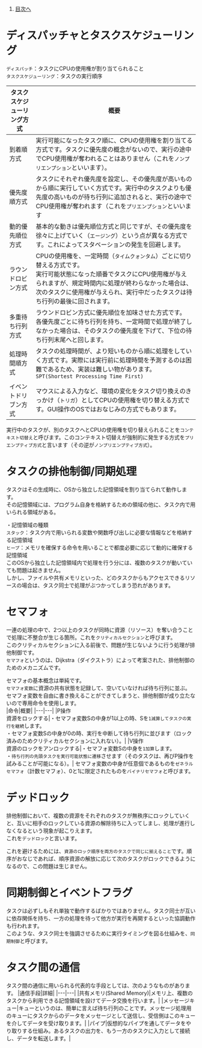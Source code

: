 1. [目次へ](index.md)


# ディスパッチャとタスクスケジューリング
`ディスパッチ`：タスクにCPUの使用権が割り当てられること  
`タスクスケジューリング`：タスクの実行順序

|タスクスケジューリング方式|概要|
|---|---|
|到着順方式|実行可能になったタスク順に、CPUの使用権を割り当てる方式です。タスクに優先度の概念がないので、実行の途中でCPU使用権が奪われることはありません（これを`ノンプリエンプション`といいます）。|
|優先度順方式|タスクにそれぞれ優先度を設定し、その優先度が高いものから順に実行していく方式です。実行中のタスクよりも優先度の高いものが待ち行列に追加されると、実行の途中でCPU使用権が奪われます（これを`プリエンプション`といいます|
|動的優先順位方式|基本的な動きは優先順位方式と同じですが、その優先度を徐々に上げていく（`エージング`）という点が異なる方式です。これによってスタベーションの発生を回避します。|
|ラウンドロビン方式|CPUの使用権を、一定時間（`タイムクォンタム`）ごとに切り替える方式です。<br>実行可能状態になった順番でタスクにCPU使用権が与えられますが、規定時間内に処理が終わらなかった場合は、次のタスクに使用権が与えられ、実行中だったタスクは待ち行列の最後に回されます。|
|多重待ち行列方式|ラウンドロビン方式に優先順位を加味させた方式です。<br>各優先度ごとに待ち行列を持ち、一定時間で処理が終了しなかった場合は、そのタスクの優先度を下げて、下位の待ち行列末尾へと回します。|
|処理時間順方式|タスクの処理時間が、より短いものから順に処理をしていく方式です。実際には実行前に処理時間を予測するのは困難であるため、実装は難しい物があります。<br>`SPT(Shortest Processing Time First)`|
|イベントドリブン方式|マウスによる入力など、環境の変化をタスク切り換えのきっかけ（`トリガ`）としてCPUの使用権を切り替える方式です。GUI操作のOSではおなじみの方式でもあります。|

実行中のタスクが、別のタスクへとCPUの使用権を切り替えられることを`コンテキスト切替え`と呼びます。このコンテキスト切替えが強制的に発生する方式を`プリエンプティブ方式`と言います（その逆が`ノンプリエンプティブ方式`）。


# タスクの排他制御/同期処理
タスクはその生成時に、OSから独立した記憶領域を割り当てられて動作します。  
その記憶領域には、プログラム自身を格納するための領域の他に、タスク内で用いられる領域がある。  

・記憶領域の種類  
`スタック`：タスク内で用いられる変数や関数呼び出しに必要な情報などを格納する記憶領域  
`ヒープ`：メモリを確保する命令を用いることで都度必要に応じて動的に確保する記憶領域  
このOSから独立した記憶領域内で処理を行う分には、複数のタスクが動いていても問題は起きません。  
しかし、ファイルや共有メモリといった、どのタスクからもアクセスできるリソースの場合は、タスク同士で処理がぶつかってしまう恐れがあります。

# セマフォ
一連の処理の中で、2つ以上のタスクが同時に資源（リソース）を奪い合うことで処理に不整合が生じる箇所。これを`クリティカルセクション`と呼びます。  
このクリティカルセクションに入る前後で、問題が生じないように行う処理が排他制御です。  
`セマフォ`というのは、Dijkstra（ダイクストラ）によって考案された、排他制御のためのメカニズムです。  

セマフォの基本概念は単純です。  
`セマフォ変数`に資源の共有状態を記録して、空いていなければ待ち行列に並ぶ。  
セマフォ変数を自由に書き換えることができてしまうと、排他制御が成り立たないので専用命令を使用します。  
|命令|概要|
|---|---|
|P操作<br>資源をロックする|・セマフォ変数Sの中身が1以上の時、Sを`1減算してタスクの実行を継続`します。<br>・セマフォ変数Sの中身が0の時、実行を中断して待ち行列に並びます（ロック済みのためクリティカルセクションに入れない）。|
|V操作<br>資源のロックをアンロックする|・セマフォ変数Sの中身を`1加算`します。<br>・`待ち行列の先頭タスクを実行可能状態に遷移`させます（そのタスクは、再びP操作を試みることが可能になる）。|
セマフォ変数の中身が任意個であるものを`ゼネラルセマフォ`（計数セマフォ）、0と1に限定されたものを`バイナリセマフォ`と呼びます。  

# デッドロック
排他制御において、複数の資源をそれぞれのタスクが無秩序にロックしていくと、互いに相手のロックしている資源の解除待ちに入ってしまし、処理が進行しなくなるという現象が起こりえます。  
これを`デッドロック`と言います。

これを避けるためには、`資源のロック順序を両方のタスクで同じに揃えること`です。順序がおなじであれば、順序資源の解放に応じて次のタスクがロックできるようになるので、この問題は生じません。

# 同期制御とイベントフラグ
タスクは必ずしもそれ単独で動作するばかりではありません。タスク同士が互いに依存関係を持ち、一方の処理を待って他方が実行を再開するといった協調動作も行われます。  
このような、タスク同士を強調させるために実行タイミングを図る仕組みを、`同期制御`と呼びます。

# タスク間の通信
タスク間の通信に用いられる代表的な手段としては、次のようなものがあります。
|通信手段|詳細|
|---|---|
|共有メモリ(Shared Memory)|メモリ上、複数のタスクから利用できる記憶領域を設けてデータ交換を行います。|
|メッセージキュー|キューというのは、簡単に言えば待ち行列のことです。メッセージ処理用のキューにタスクからのデータをメッセージとして送信し、受信側はこのキューを介してデータを受け取ります。|
|パイプ|仮想的なパイプを通してデータをやり取りする仕組み。あるタスクの出力を、もう一方のタスクに入力として接続し、データを転送します。|
